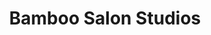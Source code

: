 ---
title: "Bamboo Salon Studios"
url: /west-valley-city/bamboo-salon-studios/
shop: hairdresser
---